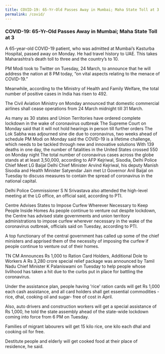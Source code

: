```yaml
---
title: COVID-19: 65-Yr-Old Passes Away in Mumbai; Maha State Toll at 3
permalink: /covid/
---
```


### **COVID-19: 65-Yr-Old Passes Away in Mumbai; Maha State Toll at 3**

A 65-year-old COVID-19 patient, who was admitted at Mumbai’s Kasturba Hospital, passed away on Monday. He had travel history to UAE. This takes Maharashtra’s death toll to three and the country’s to 10.

PM Modi took to Twitter on Tuesday, 24 March, to announce that he will address the nation at 8 PM today, “on vital aspects relating to the menace of COVID-19.”

Meanwhile, according to the Ministry of Health and Family Welfare, the total number of positive cases in India has risen to 492.

The Civil Aviation Ministry on Monday announced that domestic commercial airlines shall cease operations from 24 March midnight till 31 March.


As many as 30 states and Union Territories have ordered complete lockdown in the wake of coronavirus outbreak
The Supreme Court on Monday said that it will not hold hearings in person till further orders
The Lok Sabha was adjourned sine die due to coronavirus, two weeks ahead of schedule
PM Modi on Monday said the COVID-19 is a lifetime challenge, which needs to be tackled through new and innovative solutions
With 139 deaths in one day, the number of fatalities in the United States crossed 550 on Monday night
The total number of coronavirus cases across the globe stands at at least 3,50,000, according to AFP
Kejriwal, Sisodia, Delhi Police Chief Meet LG Baijal
Delhi Chief Minister Arvind Kejriwal, his deputy Manish Sisodia and Health Minister Satyendar Jain met Lt Governor Anil Baijal on Tuesday to discuss measures to contain the spread of coronavirus in the national capital.

Delhi Police Commissioner S N Srivastava also attended the high-level meeting at the LG office, an official said, according to PTI.

Centre Advises States to Impose Curfew Wherever Necessary to Keep People Inside Homes
As people continue to venture out despite lockdown, the Centre has advised state governments and union territory administrations to impose curfew wherever necessary in the wake of the coronavirus outbreak, officials said on Tuesday, according to PTI.

A top functionary of the central government has called up some of the chief ministers and apprised them of the necessity of imposing the curfew if people continue to venture out of their homes.

TN CM Announces Rs 1,000 to Ration Card Holders, Additional Dole to Workers
A Rs 3,280 crore special relief package was announced by Tamil Nadu Chief Minister K Palaniswami on Tuesday to help people whose livlihood has taken a hit due to the curbs put in place for battling the coronavirus.

Under the assistance plan, people having 'rice' ration cards will get Rs 1,000 each cash assistance, and all card holders shall get essential commodities -rice, dhal, cooking oil and sugar- free of cost in April.

Also, auto drivers and construction workers will get a special assistance of Rs 1,000, he told the state assembly ahead of the state-wide lockdown coming into force from 6 PM on Tuesday.

Families of migrant labourers will get 15 kilo rice, one kilo each dhal and cooking oil for free.

Destitute people and elderly will get cooked food at their place of residence, he said.
